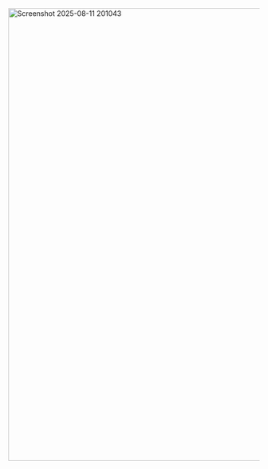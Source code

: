<img width="1891" height="908" alt="Screenshot 2025-08-11 201043" src="https://github.com/user-attachments/assets/fcb150a9-3826-4333-9602-fead7b4769a3" />
